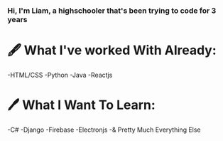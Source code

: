 ### Hi, I'm Liam, a highschooler that's been trying to code for 3 years


# 🖋 What I've worked With Already:
-HTML/CSS
-Python
-Java
-Reactjs

# 🖊 What I Want To Learn:
-C#
-Django
-Firebase
-Electronjs
-& Pretty Much Everything Else
